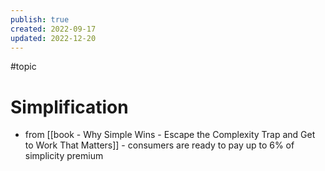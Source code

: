 ```yaml
---
publish: true
created: 2022-09-17
updated: 2022-12-20
---
```

#topic 

# Simplification

- from [[book - Why Simple Wins - Escape the Complexity Trap and Get to Work That Matters]] - consumers are ready to pay up to 6% of simplicity premium
